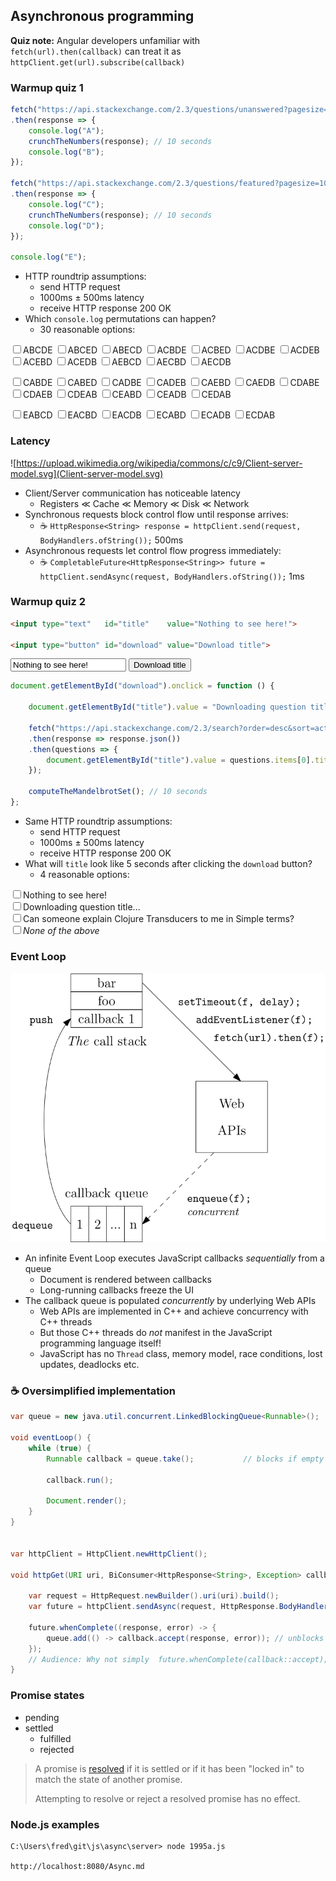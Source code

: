 ## Asynchronous programming

**Quiz note:** Angular developers unfamiliar with<br>
`fetch(url).then(callback)` can treat it as<br>
`httpClient.get(url).subscribe(callback)`

### Warmup quiz 1

```js
fetch("https://api.stackexchange.com/2.3/questions/unanswered?pagesize=10&order=desc&sort=activity&site=stackoverflow")
.then(response => {
    console.log("A");
    crunchTheNumbers(response); // 10 seconds
    console.log("B");
});

fetch("https://api.stackexchange.com/2.3/questions/featured?pagesize=10&order=desc&sort=activity&site=stackoverflow")
.then(response => {
    console.log("C");
    crunchTheNumbers(response); // 10 seconds
    console.log("D");
});

console.log("E");
```

- HTTP roundtrip assumptions:
  - send HTTP request
  - 1000ms ± 500ms latency
  - receive HTTP response 200 OK
- Which `console.log` permutations can happen?
  - 30 reasonable options:

<input type="checkbox">ABCDE
<input type="checkbox">ABCED
<input type="checkbox">ABECD
<input type="checkbox">ACBDE
<input type="checkbox">ACBED
<input type="checkbox">ACDBE
<input type="checkbox">ACDEB
<input type="checkbox">ACEBD
<input type="checkbox">ACEDB
<input type="checkbox">AEBCD
<input type="checkbox">AECBD
<input type="checkbox">AECDB

<input type="checkbox">CABDE
<input type="checkbox">CABED
<input type="checkbox">CADBE
<input type="checkbox">CADEB
<input type="checkbox">CAEBD
<input type="checkbox">CAEDB
<input type="checkbox">CDABE
<input type="checkbox">CDAEB
<input type="checkbox">CDEAB
<input type="checkbox">CEABD
<input type="checkbox">CEADB
<input type="checkbox">CEDAB

<input type="checkbox">EABCD
<input type="checkbox">EACBD
<input type="checkbox">EACDB
<input type="checkbox">ECABD
<input type="checkbox">ECADB
<input type="checkbox">ECDAB

### Latency

![https://upload.wikimedia.org/wikipedia/commons/c/c9/Client-server-model.svg](Client-server-model.svg)

- Client/Server communication has noticeable latency
  - Registers ≪ Cache ≪ Memory ≪ Disk ≪ Network
- Synchronous requests block control flow until response arrives:
  - ☕ `HttpResponse<String> response = httpClient.send(request, BodyHandlers.ofString());` 500ms
- Asynchronous requests let control flow progress immediately:
  - ☕ `CompletableFuture<HttpResponse<String>> future = httpClient.sendAsync(request, BodyHandlers.ofString());` 1ms

### Warmup quiz 2

```html
<input type="text"   id="title"    value="Nothing to see here!">

<input type="button" id="download" value="Download title">
```

<input type="text"   id="title"    value="Nothing to see here!">
<input type="button" id="download" value="Download title">

```js
document.getElementById("download").onclick = function () {

    document.getElementById("title").value = "Downloading question title...";

    fetch("https://api.stackexchange.com/2.3/search?order=desc&sort=activity&tagged=clojure&intitle=transducers&site=stackoverflow")
    .then(response => response.json())
    .then(questions => {
        document.getElementById("title").value = questions.items[0].title;
    });

    computeTheMandelbrotSet(); // 10 seconds
};
```

- Same HTTP roundtrip assumptions:
  - send HTTP request
  - 1000ms ± 500ms latency
  - receive HTTP response 200 OK
- What will `title` look like 5 seconds after clicking the `download` button?
  - 4 reasonable options:

<input type="checkbox">Nothing to see here!<br>
<input type="checkbox">Downloading question title...<br>
<input type="checkbox">Can someone explain Clojure Transducers to me in Simple terms?<br>
<input type="checkbox">*None of the above*

### Event Loop

![](queue.svg)

- An infinite Event Loop executes JavaScript callbacks *sequentially* from a queue
  - Document is rendered between callbacks
  - Long-running callbacks freeze the UI
- The callback queue is populated *concurrently* by underlying Web APIs
  - Web APIs are implemented in C++ and achieve concurrency with C++ threads
  - But those C++ threads do *not* manifest in the JavaScript programming language itself!
  - JavaScript has no `Thread` class, memory model, race conditions, lost updates, deadlocks etc.

### ☕ Oversimplified implementation

```java
var queue = new java.util.concurrent.LinkedBlockingQueue<Runnable>();

void eventLoop() {
    while (true) {
        Runnable callback = queue.take();           // blocks if empty

        callback.run();

        Document.render();
    }
}


var httpClient = HttpClient.newHttpClient();

void httpGet(URI uri, BiConsumer<HttpResponse<String>, Exception> callback) {

    var request = HttpRequest.newBuilder().uri(uri).build();
    var future = httpClient.sendAsync(request, HttpResponse.BodyHandlers.ofString());

    future.whenComplete((response, error) -> {
        queue.add(() -> callback.accept(response, error)); // unblocks
    });
    // Audience: Why not simply  future.whenComplete(callback::accept);  ?
}
```

### Promise states

- pending
- settled
  - fulfilled
  - rejected

> A promise is [resolved](https://262.ecma-international.org/6.0/#sec-promise-objects)
> if it is settled or if it has been "locked in" to match the state of another promise.
>
> Attempting to resolve or reject a resolved promise has no effect.

### Node.js examples

```
C:\Users\fred\git\js\async\server> node 1995a.js

http://localhost:8080/Async.md
```
